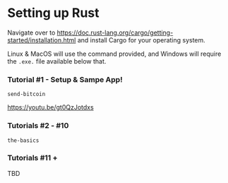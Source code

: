 # Setting up Rust

Navigate over to https://doc.rust-lang.org/cargo/getting-started/installation.html and install Cargo for your operating system.

Linux & MacOS will use the command provided, and Windows will require the `.exe.` file available below that.

### Tutorial #1 - Setup & Sampe App!
```shell
send-bitcoin
```
https://youtu.be/gt0QzJotdxs

### Tutorials #2 - #10
```shell
the-basics
```

### Tutorials #11 +
TBD
